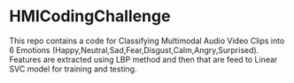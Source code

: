 # HMICodingChallenge

This repo contains a code for Classifying Multimodal Audio Video Clips into 6 Emotions (Happy,Neutral,Sad,Fear,Disgust,Calm,Angry,Surprised).
Features are extracted using LBP method and then that are feed to Linear SVC model  for training and testing.

